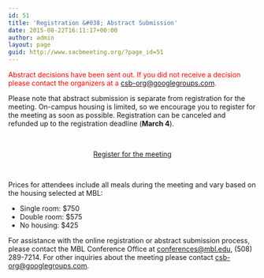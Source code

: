 ```yaml
---
id: 51
title: 'Registration &#038; Abstract Submission'
date: 2015-08-22T16:11:17+00:00
author: admin
layout: page
guid: http://www.sacbmeeting.org/?page_id=51
---
```

<span style="color: #ff0000;">Abstract decisions have been sent out. If you did not receive a decision please contact the organizers at a <a style="color: #ff0000;" href="mailto:csb-org@googlegroups.com">csb-org@googlegroups.com</a>.</span>

<p style="text-align: left;">
  Please note that abstract submission is separate from registration for the meeting. On-campus housing is limited, so we encourage you to register for the meeting as soon as possible. Registration can be canceled and refunded up to the registration deadline (<strong>March 4</strong>).
</p>

&nbsp;

<p style="text-align: center;">
  <a class="scbb-button scbb-button-black" href="https://ws3.mbl.edu/iebms/reg/reg_p1_form.aspx?oc=10&#038;ct=STDCONF&#038;eventid=9086">Register for the meeting</a>
</p>

&nbsp;

Prices for attendees include all meals during the meeting and vary based on the housing selected at MBL:

  * Single room: $750
  * Double room: $575
  * No housing: $425

For assistance with the online registration or abstract submission process, please contact the MBL Conference Office at <conferences@mbl.edu>, (508) 289-7214. For other inquiries about the meeting please contact <csb-org@googlegroups.com>.